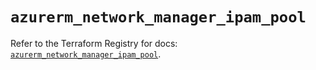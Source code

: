# `azurerm_network_manager_ipam_pool`

Refer to the Terraform Registry for docs: [`azurerm_network_manager_ipam_pool`](https://registry.terraform.io/providers/hashicorp/azurerm/4.43.0/docs/resources/network_manager_ipam_pool).
